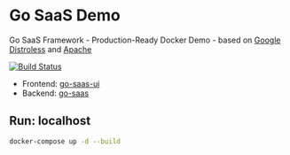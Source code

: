 # Go SaaS Demo

Go SaaS Framework - Production-Ready Docker Demo - based on [Google Distroless](https://github.com/GoogleContainerTools/distroless) and [Apache](https://hub.docker.com/_/httpd)

[![Build Status](https://ci.loeffel.io/api/badges/go-saas/go-saas-demo/status.svg)](https://ci.loeffel.io/go-saas/go-saas-demo) 

- Frontend: [go-saas-ui](https://github.com/go-saas/go-saas-ui)
- Backend: [go-saas](https://github.com/go-saas/go-saas)

## Run: localhost

```bash
docker-compose up -d --build
```
